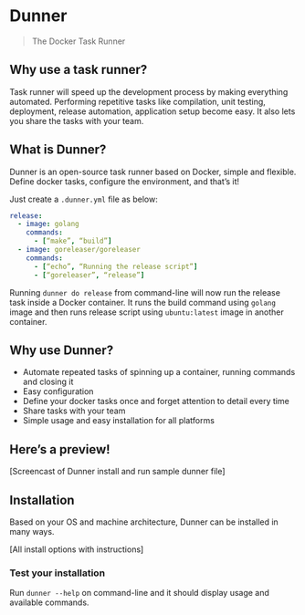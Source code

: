 # Dunner
> The Docker Task Runner

## Why use a task runner?
Task runner will speed up the development process by making everything automated. Performing repetitive tasks like compilation, unit testing, deployment, release automation, application setup become easy. It also lets you share the tasks with your team.

## What is Dunner?
Dunner is an open-source task runner based on Docker, simple and flexible. Define docker tasks, configure the environment, and that’s it!

Just create a `.dunner.yml` file as below:

```yml
release:
  - image: golang
    commands:
      - [“make”, “build”]
  - image: goreleaser/goreleaser
    commands:
      - [“echo”, “Running the release script”]
      - [“goreleaser”, “release”]

```

Running `dunner do release` from command-line will now run the release task inside a Docker container. It runs the build command using `golang` image and then runs release script using `ubuntu:latest` image in another container.

## Why use Dunner?
* Automate repeated tasks of spinning up a container, running commands and closing it
* Easy configuration
* Define your docker tasks once and forget attention to detail every time
* Share tasks with your team
* Simple usage and easy installation for all platforms

## Here’s a preview!

[Screencast of Dunner install and run sample dunner file]

## Installation
Based on your OS and machine architecture, Dunner can be installed in many ways. 

[All install options with instructions]

### Test your installation

Run `dunner --help` on command-line and it should display usage and available commands.

